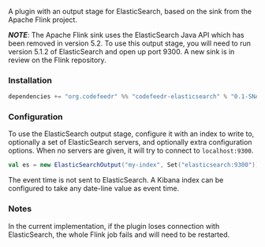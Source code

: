 A plugin with an output stage for ElasticSearch, based on the sink from the Apache Flink project.

___NOTE___: The Apache Flink sink uses the ElasticSearch Java API which has been removed in version 5.2. To use this
output stage, you will need to run version 5.1.2 of ElasticSearch and open up port 9300. A new sink is in review on
the Flink repository.

### Installation

```scala
dependencies += "org.codefeedr" %% "codefeedr-elasticsearch" % "0.1-SNAPSHOT"
```

### Configuration

To use the ElasticSearch output stage, configure it with an index to write to, optionally a set of ElasticSearch
servers, and optionally extra configuration options. When no servers are given, it will try to connect to `localhost:9300`.

```scala
val es = new ElasticSearchOutput("my-index", Set("elasticsearch:9300"))
```

The event time is not sent to ElasticSearch. A Kibana index can be configured to take any date-line value as event time.

### Notes

In the current implementation, if the plugin loses connection with ElasticSearch, the whole Flink job fails and 
will need to be restarted.